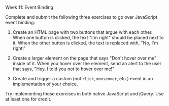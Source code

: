 Week 11: Event Binding

Complete and submit the following three exercises to go over JavaScript event binding:

1. Create an HTML page with two buttons that argue with each other. When one button is clicked, the text "I'm right" should be placed next to it. When the other button is clicked, the text is replaced with, "No, I'm right!"

2. Create a larger element on the page that says "Don't hover over me" inside of it. When you hover over the element, send an alert to the user that says, "Hey, I told you not to hover over me!"

3. Create and trigger a custom (not `click`, `mouseover`, etc.) event in an implementation of your choice.

Try implementing these exercises in both native JavaScript and jQuery. Use at least one for credit.